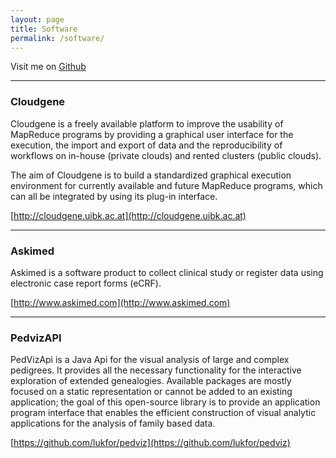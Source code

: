 ```yaml
---
layout: page
title: Software
permalink: /software/
---
```


Visit me on [Github](http://github.com/lukfor)

------------

### Cloudgene

Cloudgene is a freely available platform to improve the usability of MapReduce programs by providing a graphical user interface for the execution, the import and export of data and the reproducibility of workflows on in-house (private clouds) and rented clusters (public clouds).

The aim of Cloudgene is to build a standardized graphical execution environment for currently available and future MapReduce programs, which can all be integrated by using its plug-in interface.

[http://cloudgene.uibk.ac.at](http://cloudgene.uibk.ac.at)

------------

### Askimed

Askimed is a software product to collect clinical study or register data using electronic case report forms (eCRF).

[http://www.askimed.com](http://www.askimed.com)

------------

### PedvizAPI

PedVizApi is a Java Api for the visual analysis of large and complex pedigrees. It provides all the necessary functionality for the interactive exploration of extended genealogies. Available packages are mostly focused on a static representation or cannot be added to an existing application; the goal of this open-source library is to provide an application program interface that enables the efficient construction of visual analytic applications for the analysis of family based data.

[https://github.com/lukfor/pedviz](https://github.com/lukfor/pedviz)
